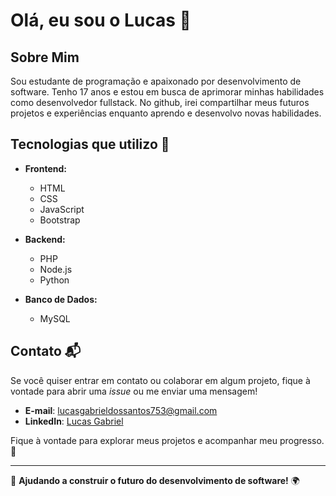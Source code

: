 # Olá, eu sou o Lucas 👋

## Sobre Mim

Sou estudante de programação e apaixonado por desenvolvimento de software. Tenho 17 anos e estou em busca de aprimorar minhas habilidades como desenvolvedor fullstack. No github, irei compartilhar meus futuros projetos e experiências enquanto aprendo e desenvolvo novas habilidades.

## Tecnologias que utilizo 🚀

- **Frontend:**
  - HTML
  - CSS
  - JavaScript
  - Bootstrap

- **Backend:**
  - PHP
  - Node.js
  - Python

- **Banco de Dados:**
  - MySQL

## Contato 📬

Se você quiser entrar em contato ou colaborar em algum projeto, fique à vontade para abrir uma *issue* ou me enviar uma mensagem!

- **E-mail**: [lucasgabrieldossantos753@gmail.com](mailto:lucasgabrieldossantos753@gmail.com)
- **LinkedIn**: [Lucas Gabriel](https://www.linkedin.com/in/lucas-gabriel-5301b2331/)

Fique à vontade para explorar meus projetos e acompanhar meu progresso. 🙂

---

🔧 **Ajudando a construir o futuro do desenvolvimento de software!** 🌍
